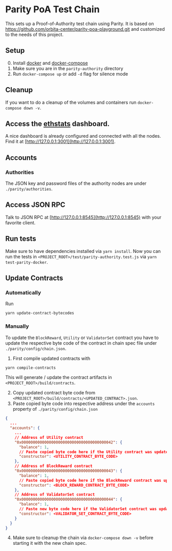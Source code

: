 # Parity PoA Test Chain

This sets up a Proof-of-Authority test chain using Parity. It is based on https://github.com/orbita-center/parity-poa-playground.git and customized to the needs of this project.

## Setup

0. Install [docker](https://docs.docker.com/engine/installation/) and [docker-compose](https://docs.docker.com/compose/install/)
1. Make sure you are in the `parity-authority` directory
1. Run `docker-compose up` or add `-d` flag for silence mode

## Cleanup

If you want to do a cleanup of the volumes and containers run `docker-compose down -v`.

## Access the [ethstats](https://github.com/cubedro/eth-netstats) dashboard.

A nice dashboard is already configured and connected with all the nodes.
Find it at [http://127.0.0.1:3001](http://127.0.0.1:3001).

## Accounts

### Authorities

The JSON key and password files of the authority nodes are under `./parity/authorities`.

## Access JSON RPC

Talk to JSON RPC at [http://127.0.0.1:8545](http://127.0.0.1:8545) with your favorite client.

## Run tests

Make sure to have dependencies installed via `yarn install`. Now you can run the tests in `<PROJECT_ROOT>/test/parity-authority.test.js` via `yarn test-parity-docker`.

## Update Contracts

### Automatically

Run

```bash
yarn update-contract-bytecodes
```

### Manually

To update the `BlockReward`, `Utility` or `ValidatorSet` contract you have to update the respective byte code of the contract in chain spec file under `./parity/config/chain.json`.

1. First compile updated contracts with

```bash
yarn compile-contracts
```

This will generate / update the contract artifacts in `<PROJECT_ROOT>/build/contracts`.

2. Copy updated contract byte code from `<PROJECT_ROOT>/build/contracts/<UPDATED_CONTRACT>.json`.
3. Paste copied byte code into respective address under the `accounts` property of `./parity/config/chain.json`

```json
{
  ...
  "accounts": {
    ...
    // Address of Utility contract
    "0x0000000000000000000000000000000000000042": {
      "balance": 1,
      // Paste copied byte code here if the Utility contract was updated
      "constructor": <UTILITY_CONTRACT_BYTE_CODE>
    },
    // Address of BlockReward contract
    "0x0000000000000000000000000000000000000043": {
      "balance": 1,
      // Paste copied byte code here if the BlockReward contract was updated
      "constructor": <BLOCK_REWARD_CONTRACT_BYTE_CODE>
    },
    // Address of ValidatorSet contract
    "0x0000000000000000000000000000000000000044": {
      "balance": 1,
      // Paste new byte code here if the ValidatorSet contract was updated
      "constructor": <VALIDATOR_SET_CONTRACT_BYTE_CODE>
    }
  }
}
```

4. Make sure to cleanup the chain via `docker-compose down -v` before starting it with the new chain spec.

